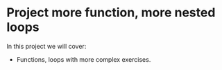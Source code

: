 # Project more function, more nested loops
In this project we will cover:
- Functions, loops with more complex exercises.
